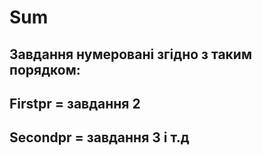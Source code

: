 # Sum
## Завдання нумеровані згідно з таким порядком: 
## Firstpr = завдання 2
## Secondpr = завдання 3 і т.д 
